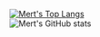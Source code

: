 [![Mert's Top Langs](https://github-readme-stats.vercel.app/api/top-langs/?username=L0weN&langs_count=5&theme=radical)](https://github.com/L0weN/github-readme-stats)<br>
![Mert's GitHub stats](https://github-readme-stats.vercel.app/api?username=L0weN&show_icons=true&theme=radical)
